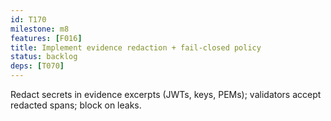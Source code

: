 ```yaml
---
id: T170
milestone: m8
features: [F016]
title: Implement evidence redaction + fail-closed policy
status: backlog
deps: [T070]
---
```


Redact secrets in evidence excerpts (JWTs, keys, PEMs); validators accept redacted spans; block on leaks.
